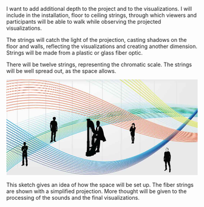 I want to add additional depth to the project and to the visualizations.  I will include in the installation, floor to ceiling strings, through which viewers and participants will be able to walk while observing the projected visualizations.

The strings will catch the light of the projection, casting shadows on the floor and walls, reflecting the visualizations and creating another dimension. Strings will be made from a plastic or glass fiber optic.

There will be twelve strings, representing the chromatic scale.  The strings will be well spread out, as the space allows.

![sketch](/project_images/stringprojection_sketch.jpg?raw=true "Projection with Fiber Strings Sketch")

This sketch gives an idea of how the space will be set up.  The fiber strings are shown with a simplified projection.  More thought will be given to the processing of the sounds and the final visualizations.